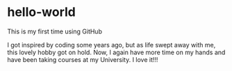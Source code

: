 # hello-world
This is my first time using GitHub

I got inspired by coding some years ago, but as life swept away with me, this lovely hobby got on hold.
Now, I again have more time on my hands and have been taking courses at my University. I love it!!!
